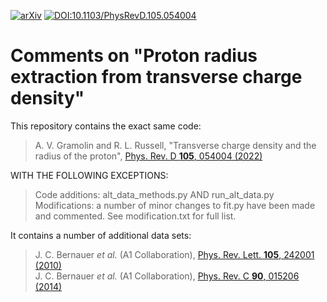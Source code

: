 [![arXiv](https://img.shields.io/badge/arXiv-2102.13022-b31b1b.svg)](https://arxiv.org/abs/2102.13022)
[![DOI:10.1103/PhysRevD.105.054004](https://img.shields.io/badge/DOI-10.1103/PhysRevD.105.054004-0000ff.svg)](https://doi.org/10.1103/PhysRevD.105.054004)

# Comments on "Proton radius extraction from transverse charge density"

This repository contains the exact same code:
> A. V. Gramolin and R. L. Russell, "Transverse charge density and the radius of the proton", [Phys. Rev. D **105**, 054004 (2022)](https://doi.org/10.1103/PhysRevD.105.054004)

WITH THE FOLLOWING EXCEPTIONS:
> Code additions: alt_data_methods.py AND run_alt_data.py
> Modifications: a number of minor changes to fit.py have been made and commented. See modification.txt for full list.

It contains a number of additional data sets:
> J. C. Bernauer *et al.* (A1 Collaboration), [Phys. Rev. Lett. **105**, 242001 (2010)](https://doi.org/10.1103/PhysRevLett.105.242001) <br>
> J. C. Bernauer *et al.* (A1 Collaboration), [Phys. Rev. C **90**, 015206 (2014)](https://doi.org/10.1103/PhysRevC.90.015206)
